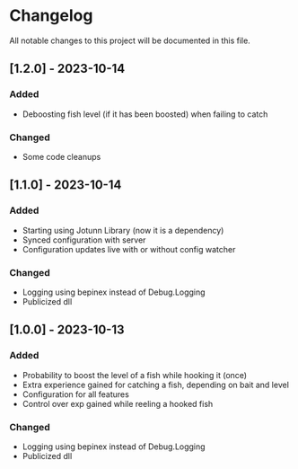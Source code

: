 # Changelog

All notable changes to this project will be documented in this file.
## [1.2.0] - 2023-10-14

### Added

- Deboosting fish level (if it has been boosted) when failing to catch

### Changed
- Some code cleanups

## [1.1.0] - 2023-10-14

### Added

- Starting using Jotunn Library (now it is a dependency)
- Synced configuration with server
- Configuration updates live with or without config watcher

### Changed

- Logging using bepinex instead of Debug.Logging
- Publicized dll

## [1.0.0] - 2023-10-13

### Added

- Probability to boost the level of a fish while hooking it (once)
- Extra experience gained for catching a fish, depending on bait and level
- Configuration for all  features
- Control over exp gained while reeling a hooked fish

### Changed

- Logging using bepinex instead of Debug.Logging
- Publicized dll
